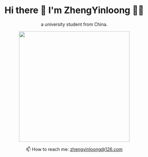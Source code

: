 <h1 align='center'>
  Hi there 👋 I'm ZhengYinloong 👨‍💻
</h1>
<p align='center'>a university student from China.</p>
<p align='center'>
  <a href="#"><img src="https://github-readme-stats.vercel.app/api?username=zhengyinloong&show_icons=true&count_private=true&theme=dark" width="350"></a>
</p>
<p align='center'>
  📫 How to reach me: <a href='mailto:zhengyinloong@126.com'>zhengyinloong@126.com</a>
</p>
